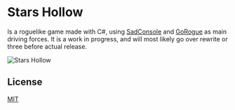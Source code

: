 ﻿# Stars Hollow

Is a roguelike game made with C#, using [SadConsole](https://http://sadconsole.com/) and [GoRogue](https://github.com/Chris3606/GoRogue) as main driving forces.
It is a work in progress, and will most likely go over rewrite or three before actual release. 



![Stars Hollow](https://i.imgur.com/1Et9g16.png)

## License
[MIT](https://choosealicense.com/licenses/mit/)